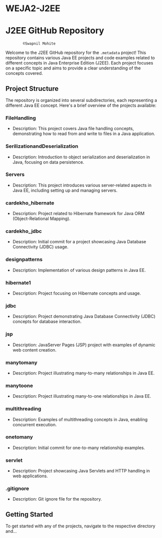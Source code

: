 # WEJA2-J2EE
# J2EE GitHub Repository 
            ©️Swapnil Mohite

Welcome to the J2EE GitHub repository for the `.metadata` project! This repository contains various Java EE projects and code examples related to different concepts in Java Enterprise Edition (J2EE). Each project focuses on a specific topic and aims to provide a clear understanding of the concepts covered.

## Project Structure

The repository is organized into several subdirectories, each representing a different Java EE concept. Here's a brief overview of the projects available:

### FileHandling

- Description: This project covers Java file handling concepts, demonstrating how to read from and write to files in a Java application.


### SerilizationandDeserialization

- Description: Introduction to object serialization and deserialization in Java, focusing on data persistence.

### Servers

- Description: This project introduces various server-related aspects in Java EE, including setting up and managing servers.

### cardekho_hibernate

- Description: Project related to Hibernate framework for Java ORM (Object-Relational Mapping).

### cardekho_jdbc

- Description: Initial commit for a project showcasing Java Database Connectivity (JDBC) usage.

### designpatterns

- Description: Implementation of various design patterns in Java EE.

### hibernate1

- Description: Project focusing on Hibernate concepts and usage.

### jdbc

- Description: Project demonstrating Java Database Connectivity (JDBC) concepts for database interaction.

### jsp

- Description: JavaServer Pages (JSP) project with examples of dynamic web content creation.

### manytomany

- Description: Project illustrating many-to-many relationships in Java EE.

### manytoone

- Description: Project illustrating many-to-one relationships in Java EE.

### multithreading

- Description: Examples of multithreading concepts in Java, enabling concurrent execution.

### onetomany

- Description: Initial commit for one-to-many relationship examples.

### servlet

- Description: Project showcasing Java Servlets and HTTP handling in web applications.

### .gitignore

- Description: Git ignore file for the repository.

## Getting Started

To get started with any of the projects, navigate to the respective directory and...
